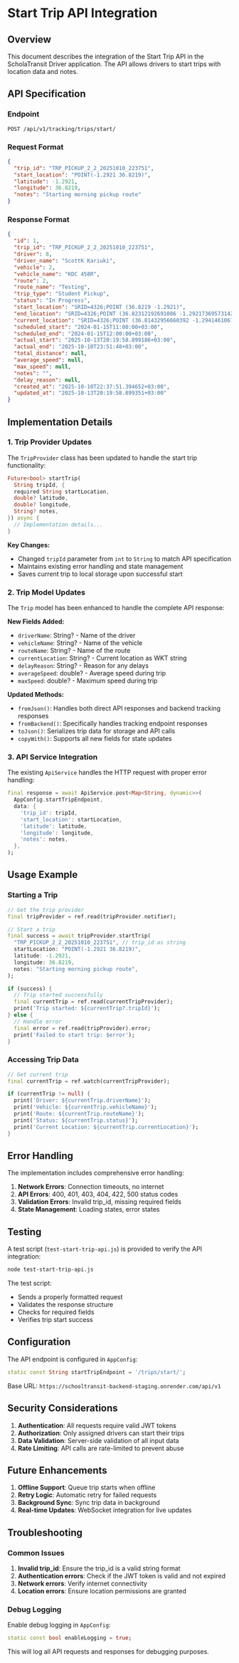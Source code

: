 # Start Trip API Integration

## Overview
This document describes the integration of the Start Trip API in the ScholaTransit Driver application. The API allows drivers to start trips with location data and notes.

## API Specification

### Endpoint
```
POST /api/v1/tracking/trips/start/
```

### Request Format
```json
{
  "trip_id": "TRP_PICKUP_2_2_20251010_223751",
  "start_location": "POINT(-1.2921 36.8219)",
  "latitude": -1.2921,
  "longitude": 36.8219,
  "notes": "Starting morning pickup route"
}
```

### Response Format
```json
{
  "id": 1,
  "trip_id": "TRP_PICKUP_2_2_20251010_223751",
  "driver": 8,
  "driver_name": "ScottK Kariuki",
  "vehicle": 2,
  "vehicle_name": "KDC 458R",
  "route": 2,
  "route_name": "Testing",
  "trip_type": "Student Pickup",
  "status": "In Progress",
  "start_location": "SRID=4326;POINT (36.8219 -1.2921)",
  "end_location": "SRID=4326;POINT (36.82312192691086 -1.2921736957314267)",
  "current_location": "SRID=4326;POINT (36.81432956660392 -1.2941461061046942)",
  "scheduled_start": "2024-01-15T11:00:00+03:00",
  "scheduled_end": "2024-01-15T12:00:00+03:00",
  "actual_start": "2025-10-13T20:19:58.899186+03:00",
  "actual_end": "2025-10-10T23:51:48+03:00",
  "total_distance": null,
  "average_speed": null,
  "max_speed": null,
  "notes": "",
  "delay_reason": null,
  "created_at": "2025-10-10T22:37:51.394652+03:00",
  "updated_at": "2025-10-13T20:19:58.899351+03:00"
}
```

## Implementation Details

### 1. Trip Provider Updates
The `TripProvider` class has been updated to handle the start trip functionality:

```dart
Future<bool> startTrip(
  String tripId, {
  required String startLocation,
  double? latitude,
  double? longitude,
  String? notes,
}) async {
  // Implementation details...
}
```

**Key Changes:**
- Changed `tripId` parameter from `int` to `String` to match API specification
- Maintains existing error handling and state management
- Saves current trip to local storage upon successful start

### 2. Trip Model Updates
The `Trip` model has been enhanced to handle the complete API response:

**New Fields Added:**
- `driverName`: String? - Name of the driver
- `vehicleName`: String? - Name of the vehicle
- `routeName`: String? - Name of the route
- `currentLocation`: String? - Current location as WKT string
- `delayReason`: String? - Reason for any delays
- `averageSpeed`: double? - Average speed during trip
- `maxSpeed`: double? - Maximum speed during trip

**Updated Methods:**
- `fromJson()`: Handles both direct API responses and backend tracking responses
- `fromBackend()`: Specifically handles tracking endpoint responses
- `toJson()`: Serializes trip data for storage and API calls
- `copyWith()`: Supports all new fields for state updates

### 3. API Service Integration
The existing `ApiService` handles the HTTP request with proper error handling:

```dart
final response = await ApiService.post<Map<String, dynamic>>(
  AppConfig.startTripEndpoint,
  data: {
    'trip_id': tripId,
    'start_location': startLocation,
    'latitude': latitude,
    'longitude': longitude,
    'notes': notes,
  },
);
```

## Usage Example

### Starting a Trip
```dart
// Get the trip provider
final tripProvider = ref.read(tripProvider.notifier);

// Start a trip
final success = await tripProvider.startTrip(
  "TRP_PICKUP_2_2_20251010_223751", // trip_id as string
  startLocation: "POINT(-1.2921 36.8219)",
  latitude: -1.2921,
  longitude: 36.8219,
  notes: "Starting morning pickup route",
);

if (success) {
  // Trip started successfully
  final currentTrip = ref.read(currentTripProvider);
  print('Trip started: ${currentTrip?.tripId}');
} else {
  // Handle error
  final error = ref.read(tripProvider).error;
  print('Failed to start trip: $error');
}
```

### Accessing Trip Data
```dart
// Get current trip
final currentTrip = ref.watch(currentTripProvider);

if (currentTrip != null) {
  print('Driver: ${currentTrip.driverName}');
  print('Vehicle: ${currentTrip.vehicleName}');
  print('Route: ${currentTrip.routeName}');
  print('Status: ${currentTrip.status}');
  print('Current Location: ${currentTrip.currentLocation}');
}
```

## Error Handling

The implementation includes comprehensive error handling:

1. **Network Errors**: Connection timeouts, no internet
2. **API Errors**: 400, 401, 403, 404, 422, 500 status codes
3. **Validation Errors**: Invalid trip_id, missing required fields
4. **State Management**: Loading states, error states

## Testing

A test script (`test-start-trip-api.js`) is provided to verify the API integration:

```bash
node test-start-trip-api.js
```

The test script:
- Sends a properly formatted request
- Validates the response structure
- Checks for required fields
- Verifies trip start success

## Configuration

The API endpoint is configured in `AppConfig`:

```dart
static const String startTripEndpoint = '/trips/start/';
```

Base URL: `https://schooltransit-backend-staging.onrender.com/api/v1`

## Security Considerations

1. **Authentication**: All requests require valid JWT tokens
2. **Authorization**: Only assigned drivers can start their trips
3. **Data Validation**: Server-side validation of all input data
4. **Rate Limiting**: API calls are rate-limited to prevent abuse

## Future Enhancements

1. **Offline Support**: Queue trip starts when offline
2. **Retry Logic**: Automatic retry for failed requests
3. **Background Sync**: Sync trip data in background
4. **Real-time Updates**: WebSocket integration for live updates

## Troubleshooting

### Common Issues

1. **Invalid trip_id**: Ensure the trip_id is a valid string format
2. **Authentication errors**: Check if the JWT token is valid and not expired
3. **Network errors**: Verify internet connectivity
4. **Location errors**: Ensure location permissions are granted

### Debug Logging

Enable debug logging in `AppConfig`:

```dart
static const bool enableLogging = true;
```

This will log all API requests and responses for debugging purposes.
